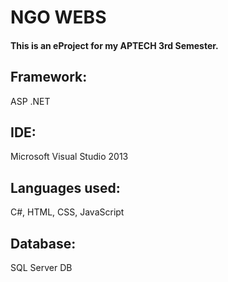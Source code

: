 # NGO WEBS
#### This is an eProject for my APTECH 3rd Semester. 
## Framework:
ASP .NET
## IDE:
Microsoft Visual Studio 2013
## Languages used:
C#, HTML, CSS, JavaScript
## Database:
SQL Server DB
